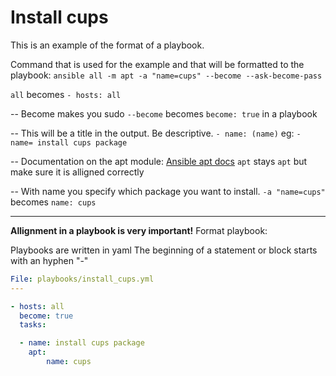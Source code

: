 # Install cups
This is an example of the format of a playbook.

Command that is used for the example and that will be formatted to the playbook: `ansible all -m apt -a "name=cups" --become --ask-become-pass`

`all` becomes `- hosts: all`

-- Become makes you sudo
`--become` becomes `become: true` in a playbook

-- This will be a title in the output. Be descriptive.
`- name: (name)` eg: `- name= install cups package`

-- Documentation on the apt module: [Ansible apt docs](https://docs.ansible.com/ansible/latest/collections/ansible/builtin/apt_module.html)
`apt` stays `apt` but make sure it is alligned correctly

-- With name you specify which package you want to install. 
`-a "name=cups"` becomes `name: cups`

---
**Allignment in a playbook is very important!** 
Format playbook:

Playbooks are written in yaml
The beginning of a statement or block starts with an hyphen "-"

```yaml
File: playbooks/install_cups.yml
---

- hosts: all
  become: true
  tasks:

  - name: install cups package
    apt:
        name: cups
    
```

